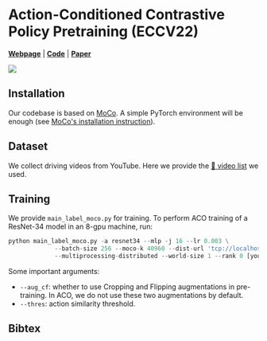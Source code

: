 # Action-Conditioned Contrastive Policy Pretraining (ECCV22)

[**Webpage**](https://decisionforce.github.io/ACO) | [**Code**](https://github.com/decisionforce/ACO) |  [**Paper**](https://arxiv.org/pdf/2204.02393.pdf) 

![](/Users/qihang/Documents/CUHK/term2/ACO/docs/images/teaser.jpg)

## Installation

Our codebase is based on [MoCo](https://github.com/facebookresearch/moco). A simple PyTorch environment will be enough (see [MoCo's installation instruction](https://github.com/facebookresearch/moco#preparation)). 

## Dataset

We collect driving videos from YouTube. Here we provide the [:link: video list](https://docs.google.com/spreadsheets/d/1KNFFrfEE5q4d40uBR6MN9YtTggnv2o2AHRxGRZMgs3E/edit?usp=sharing) we used.

## Training

We provide `main_label_moco.py` for training. To perform ACO training of a ResNet-34 model in an 8-gpu machine, run:

```python
python main_label_moco.py -a resnet34 --mlp -j 16 --lr 0.003 \
			 --batch-size 256 --moco-k 40960 --dist-url 'tcp://localhost:10001' \
			 --multiprocessing-distributed --world-size 1 --rank 0 [your-dataset-directory] 
```

Some important arguments:

+ `--aug_cf`: whether to use Cropping and Flipping augmentations in pre-training. In ACO, we do not use these two augmentations by default.
+ `--thres`: action similarity threshold.  

## Bibtex

